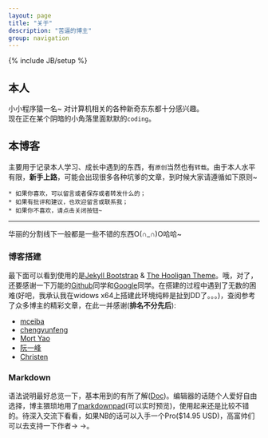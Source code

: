 ```yaml
---
layout: page
title: "关于"
description: "苦逼的博主"
group: navigation
---
```

{% include JB/setup %}

## 本人
  小小程序猿一名~ 对计算机相关的各种新奇东东都十分感兴趣。  
  现在正在某个阴暗的小角落里面默默的`coding`。

## 本博客
  主要用于记录本人学习、成长中遇到的东西，有`原创`当然也有`转载`。由于本人水平有限，**新手上路**，可能会出现很多各种坑爹的文章，到时候大家请遵循如下原则~  
  
    * 如果你喜欢，可以留言或者保存或者转发什么的；  
	* 如果有批评和建议，也欢迎留言或联系我；  
	* 如果你不喜欢，请点击关闭按钮~
	
  ***
  华丽的分割线下一般都是一些不错的东西O(∩_∩)O哈哈~

### 博客搭建
  最下面可以看到使用的是[Jekyll Bootstrap](http://jekyllbootstrap.com/) & [The Hooligan Theme](http://github.com/dhulihan/hooligan)。哦，对了，还要感谢一下万能的[Github](http://github.com)同学和[Google](http://www.google.com)同学。在搭建的过程中遇到了无数的困难(好吧，我承认我在widows x64上搭建此环境纯粹是扯到DD了。。。)，查阅参考了众多博主的精彩文章，在此一并感谢(**排名不分先后**): 

  * [mceiba](http://www.mceiba.com/develop/jekyll-introduction.html)  
  * [chengyunfeng](http://blog.chengyunfeng.com/?p=437)  
  * [Mort Yao](http://www.soimort.org/posts/101/)  
  * [阮一峰](http://www.ruanyifeng.com/blog/2012/08/blogging_with_jekyll.html)  
  * [Christen](http://www.chenzixin.com/program/2013/03/07/jekyll-host-html/) 
  
### Markdown
  语法说明最好总览一下，基本用到的有所了解([Doc](http://wowubuntu.com/markdown/))。编辑器的话随个人爱好自由选择，博主猥琐地用了[markdownpad](http://markdownpad.com/)(可以实时预览)，使用起来还是比较不错的。待深入交流下看看，如果NB的话可以入手一个Pro($14.95 USD)，高富帅们可以去支持一下作者→ →。
  

